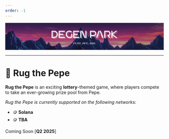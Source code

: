 ```yaml
---
order: -1
---
```

![](/dptwitter.png)

---

# 🐸 Rug the Pepe


**Rug the Pepe** is an exciting **lottery**-themed game, where players compete to take an ever-growing prize pool from Pepe.


*Rug the Pepe is currently supported on the following networks:*
- 🪙 **Solana**
- 🪙 **TBA**

Coming Soon [**Q2 2025**]